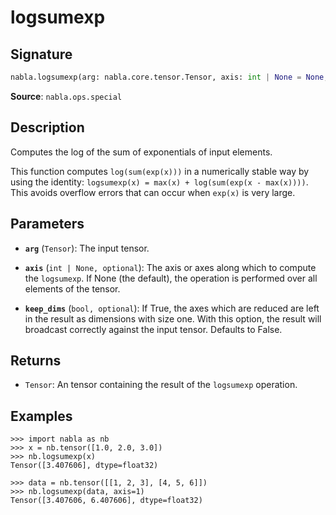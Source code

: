 # logsumexp

## Signature

```python
nabla.logsumexp(arg: nabla.core.tensor.Tensor, axis: int | None = None, keep_dims: bool = False) -> nabla.core.tensor.Tensor
```

**Source**: `nabla.ops.special`

## Description

Computes the log of the sum of exponentials of input elements.

This function computes `log(sum(exp(x)))` in a numerically stable way by using
the identity: `logsumexp(x) = max(x) + log(sum(exp(x - max(x))))`. This
avoids overflow errors that can occur when `exp(x)` is very large.

## Parameters

- **`arg`** (`Tensor`): The input tensor.

- **`axis`** (`int | None, optional`): The axis or axes along which to compute the `logsumexp`. If None (the default), the operation is performed over all elements of the tensor.

- **`keep_dims`** (`bool, optional`): If True, the axes which are reduced are left in the result as dimensions with size one. With this option, the result will broadcast correctly against the input tensor. Defaults to False.

## Returns

- `Tensor`: An tensor containing the result of the `logsumexp` operation.

## Examples

```pycon
>>> import nabla as nb
>>> x = nb.tensor([1.0, 2.0, 3.0])
>>> nb.logsumexp(x)
Tensor([3.407606], dtype=float32)

>>> data = nb.tensor([[1, 2, 3], [4, 5, 6]])
>>> nb.logsumexp(data, axis=1)
Tensor([3.407606, 6.407606], dtype=float32)
```
